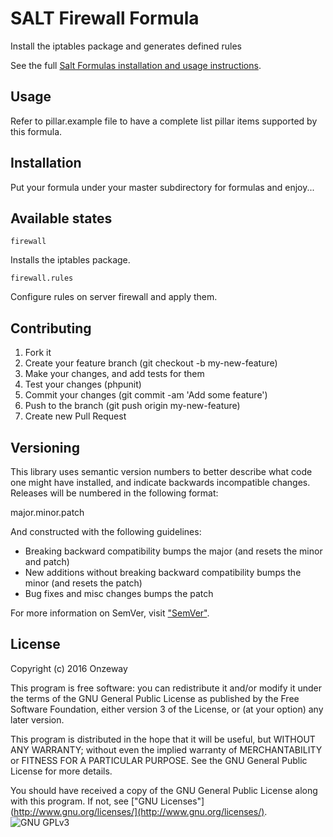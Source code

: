 # SALT Firewall Formula

Install the iptables package and generates defined rules

See the full [Salt Formulas installation and usage instructions](http://docs.saltstack.com/en/latest/topics/development/conventions/formulas.html).

## Usage

Refer to pillar.example file to have a complete list pillar items supported by this formula.

## Installation

Put your formula under your master subdirectory for formulas and enjoy...

## Available states

`firewall`

Installs the iptables package.

`firewall.rules`

Configure rules on server firewall and apply them.

## Contributing

1. Fork it
2. Create your feature branch (git checkout -b my-new-feature)
3. Make your changes, and add tests for them
4. Test your changes (phpunit)
5. Commit your changes (git commit -am 'Add some feature')
6. Push to the branch (git push origin my-new-feature)
7. Create new Pull Request

## Versioning

This library uses semantic version numbers to better describe what code one might have installed, and indicate backwards incompatible changes.
Releases will be numbered in the following format:

major.minor.patch

And constructed with the following guidelines:
* Breaking backward compatibility bumps the major (and resets the minor and patch)
* New additions without breaking backward compatibility bumps the minor (and resets the patch)
* Bug fixes and misc changes bumps the patch

For more information on SemVer, visit ["SemVer"](http://semver.org/).

## License
Copyright (c) 2016 Onzeway

This program is free software: you can redistribute it and/or modify it under the terms of the GNU General Public License as published by the Free Software Foundation, either version 3 of the License, or (at your option) any later version.

This program is distributed in the hope that it will be useful, but WITHOUT ANY WARRANTY; without even the implied warranty of MERCHANTABILITY or FITNESS FOR A PARTICULAR PURPOSE. See the GNU General Public License for more details.

You should have received a copy of the GNU General Public License along with this program. If not, see ["GNU Licenses"](http://www.gnu.org/licenses/](http://www.gnu.org/licenses/).
![GNU GPLv3](https://www.gnu.org/graphics/gplv3-88x31.png "GNU GPLv3") 
